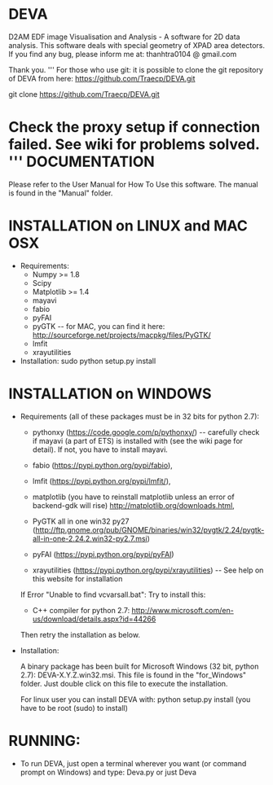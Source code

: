 DEVA
==========================
D2AM EDF image Visualisation and Analysis - A software for 2D data analysis. This software deals with special geometry of XPAD area detectors.
If you find any bug, please inform me at: thanhtra0104 @ gmail.com

Thank you.
'''
For those who use git: it is possible to clone the git repository of DEVA from here: https://github.com/Traecp/DEVA.git

git clone https://github.com/Traecp/DEVA.git

Check the proxy setup if connection failed. See wiki for problems solved.
'''
DOCUMENTATION
==========================
Please refer to the User Manual for How To Use this software. The manual is found in the "Manual" folder.

INSTALLATION on LINUX and MAC OSX
==========================
+ Requirements:
	- Numpy >= 1.8
	- Scipy
	- Matplotlib >= 1.4
	- mayavi
	- fabio
	- pyFAI
	- pyGTK -- for MAC, you can find it here: http://sourceforge.net/projects/macpkg/files/PyGTK/
	- lmfit
	- xrayutilities
+ Installation:
	sudo python setup.py install
	
INSTALLATION on WINDOWS
==========================
+ Requirements (all of these packages must be in 32 bits for python 2.7):

	- pythonxy (https://code.google.com/p/pythonxy/) -- carefully check if mayavi (a part of ETS) is installed with (see the wiki page for detail). If not, you have to install mayavi.
	
	- fabio (https://pypi.python.org/pypi/fabio),
	
	- lmfit (https://pypi.python.org/pypi/lmfit/), 
	
	- matplotlib (you have to reinstall matplotlib unless an error of backend-gdk will rise) http://matplotlib.org/downloads.html, 
	
	- PyGTK all in one win32 py27 (http://ftp.gnome.org/pub/GNOME/binaries/win32/pygtk/2.24/pygtk-all-in-one-2.24.2.win32-py2.7.msi)
	
	- pyFAI (https://pypi.python.org/pypi/pyFAI)
	
	- xrayutilities (https://pypi.python.org/pypi/xrayutilities) -- See help on this website for installation
	
	
	If Error "Unable to find vcvarsall.bat": Try to install this:
	- C++ compiler for python 2.7: http://www.microsoft.com/en-us/download/details.aspx?id=44266
	
	Then retry the installation as below.
	
+ Installation:
	
	A binary package has been built for Microsoft Windows (32 bit, python 2.7): DEVA-X.Y.Z.win32.msi. This file is found in the "for_Windows" folder. Just double click on this file to execute the installation.

	For linux user you can install DEVA with: python setup.py install (you have to be root (sudo) to install)
	
	
RUNNING: 
==========================
+ To run DEVA, just open a terminal wherever you want (or command prompt on Windows) and type: Deva.py or just Deva
	
